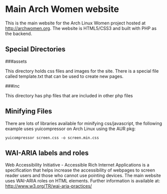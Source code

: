 # Main Arch Women website

This is the main website for the Arch Linux Women project hosted at
http://archwomen.org. The website is HTML5/CSS3 and built with PHP as the backend.

## Special Directories

###assets

This directory holds css files and images for the site. There is a special file
called template.txt that can be used to create new pages.

###inc

This directory has php files that are included in other php files

## Minifying Files

There are lots of libraries available for minifying css/javascript, the
following example uses yuicompressor on Arch Linux using the AUR pkg:

    yuicompressor screen.css -o screen.min.css

## WAI-ARIA labels and roles

Web Accessibility Initiative - Accessible Rich Internet Applications is a
specification that helps increase the accessibility of webpages to screen reader
users and those who cannot use pointing devices. The main website uses WAI-ARIA
roles on HTML elements. Further information is available at:
http://www.w3.org/TR/wai-aria-practices/
